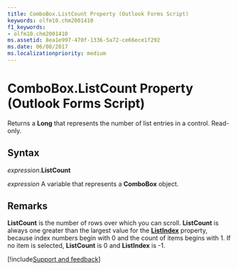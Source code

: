 ```yaml
---
title: ComboBox.ListCount Property (Outlook Forms Script)
keywords: olfm10.chm2001410
f1_keywords:
- olfm10.chm2001410
ms.assetid: 8ea1e997-470f-1336-5a72-ce66ece1f292
ms.date: 06/08/2017
ms.localizationpriority: medium
---
```



# ComboBox.ListCount Property (Outlook Forms Script)

Returns a **Long** that represents the number of list entries in a control. Read-only.


## Syntax

_expression_.**ListCount**

_expression_ A variable that represents a **ComboBox** object.


## Remarks

 **ListCount** is the number of rows over which you can scroll. **ListCount** is always one greater than the largest value for the **[ListIndex](Outlook.combobox.listindex.md)** property, because index numbers begin with 0 and the count of items begins with 1. If no item is selected, **ListCount** is 0 and **ListIndex** is -1.

[!include[Support and feedback](~/includes/feedback-boilerplate.md)]